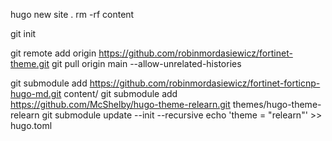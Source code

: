 
hugo new site .
rm -rf content

git init

git remote add origin https://github.com/robinmordasiewicz/fortinet-theme.git
git pull origin main --allow-unrelated-histories

git submodule add https://github.com/robinmordasiewicz/fortinet-forticnp-hugo-md.git content/
git submodule add https://github.com/McShelby/hugo-theme-relearn.git themes/hugo-theme-relearn
git submodule update --init --recursive
echo 'theme = "relearn"' >> hugo.toml




